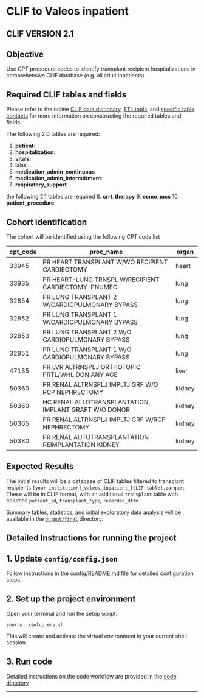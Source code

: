 # CLIF to Valeos inpatient

## CLIF VERSION 2.1

## Objective

Use CPT procedure codes to identify transplant recipient hospitalizations in comprehensive CLIF database (e.g. all adult inpatients)

## Required CLIF tables and fields

Please refer to the online [CLIF data dictionary](https://clif-consortium.github.io/website/data-dictionary.html), [ETL tools](https://github.com/clif-consortium/CLIF/tree/main/etl-to-clif-resources), and [specific table contacts](https://github.com/clif-consortium/CLIF?tab=readme-ov-file#relational-clif) for more information on constructing the required tables and fields. 

The following 2.0 tables are required:
1. **patient**: 
2. **hospitalization**: 
3. **vitals**: 
4. **labs**: 
5. **medication_admin_continuous**
6. **medication_admin_intermittment**:
7. **respiratory_support**

the following 2.1 tables are required
8. **crrt_therapy**
9. **ecmo_mcs**
10. **patient_procedure**

## Cohort identification

The cohort will be identified using the following CPT code list

| cpt_code | proc_name                                                     | organ  |
|----------|---------------------------------------------------------------|--------|
| 33945    | PR HEART TRANSPLANT W/WO RECIPIENT CARDIECTOMY               | heart  |
| 33935    | PR HEART-LUNG TRNSPL W/RECIPIENT CARDIECTOMY-PNUMEC          | lung   |
| 32854    | PR LUNG TRANSPLANT 2 W/CARDIOPULMONARY BYPASS                | lung   |
| 32852    | PR LUNG TRANSPLANT 1 W/CARDIOPULMONARY BYPASS                | lung   |
| 32853    | PR LUNG TRANSPLANT 2 W/O CARDIOPULMONARY BYPASS              | lung   |
| 32851    | PR LUNG TRANSPLANT 1 W/O CARDIOPULMONARY BYPASS              | lung   |
| 47135    | PR LVR ALTRNSPLJ ORTHOTOPIC PRTL/WHL DON ANY AGE             | liver  |
| 50360    | PR RENAL ALTRNSPLJ IMPLTJ GRF W/O RCP NEPHRECTOMY            | kidney |
| 50360    | HC RENAL ALLOTRANSPLANTATION, IMPLANT GRAFT W/O DONOR        | kidney |
| 50365    | PR RENAL ALTRNSPLJ IMPLTJ GRF W/RCP NEPHRECTOMY              | kidney |
| 50380    | PR RENAL AUTOTRANSPLANTATION REIMPLANTATION KIDNEY          | kidney |


## Expected Results

The initial results will be a database of CLIF tables filtered to transplant recipients `[your institution]_valeos_inpatient_[CLIF table].parquet` These will be in CLIF format, with an additional `transplant` table with columns `patient_id`, `transplant_type`, `recorded_dttm`

Summary tables, statistics, and initial exploratory data analysis will be available in the [`output/final`](output/README.md) directory.

## Detailed Instructions for running the project

## 1. Update `config/config.json`
Follow instructions in the [config/README.md](config/README.md) file for detailed configuration steps.

## 2. Set up the project environment

Open your terminal and run the setup script:
```
source ./setup_env.sh
```

This will create and activate the virtual environment in your current shell session.

## 3. Run code
Detailed instructions on the code workflow are provided in the [code directory](code/README.md)

---


